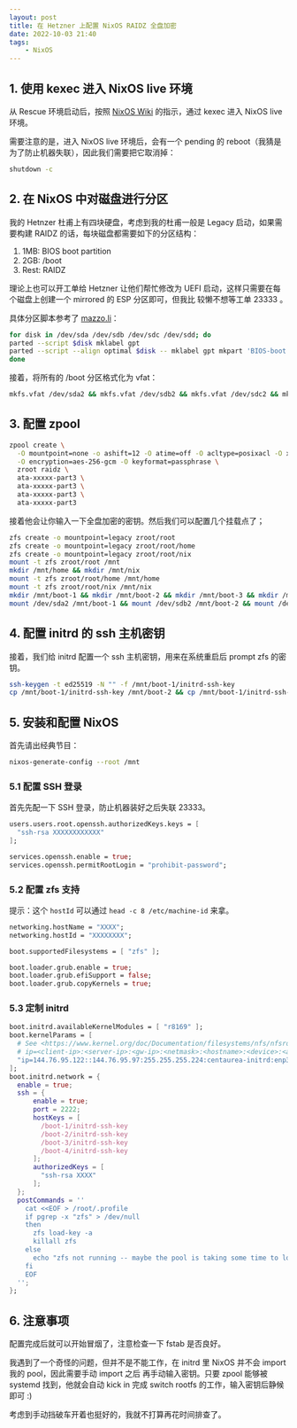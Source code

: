 ```yaml
---
layout: post
title: 在 Hetzner 上配置 NixOS RAIDZ 全盘加密
date: 2022-10-03 21:40
tags:
    - NixOS
---
```


## 1. 使用 kexec 进入 NixOS live 环境

从 Rescue 环境启动后，按照 [NixOS Wiki](https://nixos.wiki/wiki/Install_NixOS_on_Hetzner_Online#Bootstrap_from_the_Rescue_System) 的指示，通过 kexec 进入 NixOS live 环境。

需要注意的是，进入 NixOS live 环境后，会有一个 pending 的 reboot（我猜是为了防止机器失联），因此我们需要把它取消掉：

```bash
shutdown -c
```

## 2. 在 NixOS 中对磁盘进行分区

我的 Hetnzer 杜甫上有四块硬盘，考虑到我的杜甫一般是 Legacy 启动，如果需要构建 RAIDZ 的话，每块磁盘都需要如下的分区结构：

1. 1MB: BIOS boot partition
2. 2GB: /boot
3. Rest: RAIDZ

理论上也可以开工单给 Hetzner 让他们帮忙修改为 UEFI 启动，这样只需要在每个磁盘上创建一个 mirrored 的 ESP 分区即可，但我比
较懒不想等工单 23333 。

具体分区脚本参考了 [mazzo.li](https://mazzo.li/posts/hetzner-zfs.html)：

```bash
for disk in /dev/sda /dev/sdb /dev/sdc /dev/sdd; do
parted --script $disk mklabel gpt
parted --script --align optimal $disk -- mklabel gpt mkpart 'BIOS-boot' 1MB 2MB set 1 bios_grub on mkpart 'boot' 2MB 2000MB mkpart 'zfs-pool' 2000MB '100%'
done
```

接着，将所有的 /boot 分区格式化为 vfat：

```bash
mkfs.vfat /dev/sda2 && mkfs.vfat /dev/sdb2 && mkfs.vfat /dev/sdc2 && mkfs.vfat /dev/sdd2
```

## 3. 配置 zpool

```bash
zpool create \
  -O mountpoint=none -o ashift=12 -O atime=off -O acltype=posixacl -O xattr=sa -O compression=lz4 \
  -O encryption=aes-256-gcm -O keyformat=passphrase \
  zroot raidz \
  ata-xxxxx-part3 \
  ata-xxxxx-part3 \
  ata-xxxxx-part3 \
  ata-xxxxx-part3
```

接着他会让你输入一下全盘加密的密钥。然后我们可以配置几个挂载点了；

```bash
zfs create -o mountpoint=legacy zroot/root
zfs create -o mountpoint=legacy zroot/root/home
zfs create -o mountpoint=legacy zroot/root/nix
mount -t zfs zroot/root /mnt
mkdir /mnt/home && mkdir /mnt/nix
mount -t zfs zroot/root/home /mnt/home
mount -t zfs zroot/root/nix /mnt/nix
mkdir /mnt/boot-1 && mkdir /mnt/boot-2 && mkdir /mnt/boot-3 && mkdir /mnt/boot-4
mount /dev/sda2 /mnt/boot-1 && mount /dev/sdb2 /mnt/boot-2 && mount /dev/sdc2 /mnt/boot-3 && mount /dev/sdd2 /mnt/boot-4
```

## 4. 配置 initrd 的 ssh 主机密钥

接着，我们给 initrd 配置一个 ssh 主机密钥，用来在系统重启后 prompt zfs 的密钥。

```bash
ssh-keygen -t ed25519 -N "" -f /mnt/boot-1/initrd-ssh-key
cp /mnt/boot-1/initrd-ssh-key /mnt/boot-2 && cp /mnt/boot-1/initrd-ssh-key /mnt/boot-3 && cp /mnt/boot-1/initrd-ssh-key /mnt/boot-4
```

## 5. 安装和配置 NixOS

首先请出经典节目：

```bash
nixos-generate-config --root /mnt
```

### 5.1 配置 SSH 登录

首先先配一下 SSH 登录，防止机器装好之后失联 23333。

```nix
users.users.root.openssh.authorizedKeys.keys = [
  "ssh-rsa XXXXXXXXXXXX"
];

services.openssh.enable = true;
services.openssh.permitRootLogin = "prohibit-password";
```

### 5.2 配置 zfs 支持

提示：这个 `hostId` 可以通过 `head -c 8 /etc/machine-id` 来拿。

```nix
networking.hostName = "XXXX";
networking.hostId = "XXXXXXXX";

boot.supportedFilesystems = [ "zfs" ];

boot.loader.grub.enable = true;
boot.loader.grub.efiSupport = false;
boot.loader.grub.copyKernels = true;
```

### 5.3 定制 initrd

```nix
boot.initrd.availableKernelModules = [ "r8169" ];
boot.kernelParams = [
  # See <https://www.kernel.org/doc/Documentation/filesystems/nfs/nfsroot.txt> for docs on this
  # ip=<client-ip>:<server-ip>:<gw-ip>:<netmask>:<hostname>:<device>:<autoconf>:<dns0-ip>:<dns1-ip>:<ntp0-ip>
  "ip=144.76.95.122::144.76.95.97:255.255.255.224:centaurea-initrd:enp3s0:off:8.8.8.8"
];
boot.initrd.network = {
  enable = true;
  ssh = {
      enable = true;
      port = 2222;
      hostKeys = [
        /boot-1/initrd-ssh-key
        /boot-2/initrd-ssh-key
        /boot-3/initrd-ssh-key
        /boot-4/initrd-ssh-key
      ];
      authorizedKeys = [
        "ssh-rsa XXXX"
      ];
  };
  postCommands = ''
    cat <<EOF > /root/.profile
    if pgrep -x "zfs" > /dev/null
    then
      zfs load-key -a
      killall zfs
    else
      echo "zfs not running -- maybe the pool is taking some time to load for some unforseen reason."
    fi
    EOF
  '';
};
```

## 6. 注意事项

配置完成后就可以开始冒烟了，注意检查一下 fstab 是否良好。

我遇到了一个奇怪的问题，但并不是不能工作，在 initrd 里 NixOS 并不会 import 我的 pool，因此需要手动 import 之后
再手动输入密钥。只要 zpool 能够被 systemd 找到，他就会自动 kick in 完成 switch rootfs 的工作，输入密钥后静候即可 :)

考虑到手动挡破车开着也挺好的，我就不打算再花时间排查了。
